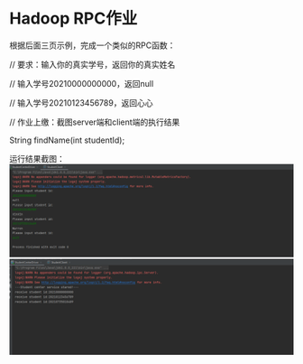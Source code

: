 # Hadoop RPC作业
根据后面三页示例，完成一个类似的RPC函数：

// 要求：输入你的真实学号，返回你的真实姓名

// 输入学号20210000000000，返回null

// 输入学号20210123456789，返回心心

// 作业上缴：截图server端和client端的执行结果

String findName(int studentId);

运行结果截图：
![client](https://github.com/hugecheng/hadoopRpc/blob/master/image/client.png)
![server](https://github.com/hugecheng/hadoopRpc/blob/master/image/server.png)
